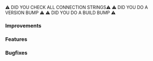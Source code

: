 ⚠️ DID YOU CHECK ALL CONNECTION STRINGS⚠️
⚠️ DID YOU DO A VERSION BUMP ⚠️
⚠️ DID YOU DO A BUILD BUMP ⚠️

### Improvements

### Features

### Bugfixes

